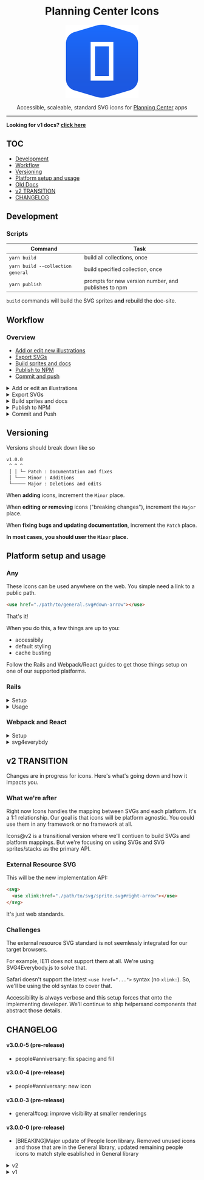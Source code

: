 <div align="center">

# Planning Center Icons

![Planning Center Icons logo](./logo.svg)

Accessible, scaleable, standard SVG icons for [Planning Center](https://planning.center) apps

<hr />

</div>

**Looking for v1 docs? [click here](https://github.com/planningcenter/icons/tree/v1)**

## TOC

<!-- toc -->

- [Development](#development)
- [Workflow](#workflow)
- [Versioning](#versioning)
- [Platform setup and usage](#platform-setup-and-usage)
- [Old Docs](#old-docs)
- [v2 TRANSITION](#v2-transition)
- [CHANGELOG](#changelog)

<!-- tocstop -->

## Development

### Scripts

| Command                           | Task                                                 |
| --------------------------------- | ---------------------------------------------------- |
| `yarn build`                      | build all collections, once                          |
| `yarn build --collection general` | build specified collection, once                     |
| `yarn publish`                    | prompts for new version number, and publishes to npm |

`build` commands will build the SVG sprites **and** rebuild the doc-site.

## Workflow

### Overview

- [Add or edit new illustrations](#add-or-edit-an-illustrations)
- [Export SVGs](#export-svgs)
- [Build sprites and docs](#build-sprites-and-docs)
- [Publish to NPM](#publish-to-npm)
- [Commit and push](#commit-and-push)

<details>
<summary>Add or edit an illustrations</summary>

- locate the source Illustrator file you'd like to update in `src/{collection}.ai`
- make changes and `save`

</details>

<details>
<summary>Export SVGs</summary>

- select `Export for screens`, from the `File` menu
  - export as `SVG`
  - select the corresponding directory (`svg/{collection}/`)
- select these settings
  - `styling` is `Presentation Attributes`
  - `precision` is at least `3`

![ai config](./images/ai-config.png)

</details>

<details>
<summary>Build sprites and docs</summary>

- run `yarn build` in the project root.
- watch for errors. the errors should help you.

</details>

<details>
<summary>Publish to NPM</summary>

- run `npm login` (if you haven't)

* run `yarn publish`
  - you'll be prompted for a new version number
  - add version notes to the changelog in `README.md`

</details>

<details>
<summary>Commit and Push</summary>

- in most cases, just push to `master`
- if you're changing a shared collection, maybe open a PR.

</details>

## Versioning

Versions should break down like so

```
v1.0.0
 ^ ^ ^
 │ │ └─ Patch : Documentation and fixes
 │ └─── Minor : Additions
 └───── Major : Deletions and edits
```

When **adding** icons, increment the `Minor` place.

When **editing or removing** icons ("breaking changes"), increment the `Major` place.

When **fixing bugs and updating documentation**, increment the `Patch` place.

**In most cases, you should user the `Minor` place.**

## Platform setup and usage

### Any

These icons can be used anywhere on the web.
You simple need a link to a public path.

```html
<use href="./path/to/general.svg#down-arrow"></use>
```

That's it!

When you do this, a few things are up to you:

- accessibily
- default styling
- cache busting

Follow the Rails and Webpack/React guides to get those things setup on one of our supported platforms.

### Rails

<details>
<summary>Setup</summary>

Add this to `config/initializers/assets.rb`.

```rb
# Add node_modules as a known asset path
config.assets.paths << Rails.root.join('node_modules')

# Add assets to precompile step
# Add as many sprites as needed
Rails.application.config.assets.precompile += %w(
  @planningcenter/icons/sprites/general.svg
)
```

Add this helper (it might exist to some degree).

```rb
module IconHelper
  def external_icon(name, **attrs)
    planningcenter_svg_use_tag(name, attrs) do |path|
      relativize_asset_path(path)
    end
  end
end
```

</details>

<details>
<summary>Usage</summary>
Once Rails is setup with the `external_icon` helper, it can be used it like so.

```erb
<%= external_icon("general#down-arrow") %>
```

By default `external_icon` uses the [symbol class, included in this project.](https://github.com/planningcenter/icons/blob/master/css/symbol.css)

It's **recommended** that you stylize icons from the outside.
This helps to keep app-code separate from icon implementation:

```erb
<span style="color: blue; font-size: 20px">
  <%= external_icon("general#down-arrow") %>
</span>
```

You can add HTML attributes to the `use` tag via the helper.
This can be handy for specially styled icons or those you target via JavaScript.

```erb
<%= external_icon("general#down-arrow"), id: "myIcon", class: "my-special-icon" %>
```

</details>

### Webpack and React

<details>
<summary>Setup</summary>

Add the `file-loader` npm package (`yarn add file-loader`).

Once installed, add the requisite config to `config/webpacker/environments`.
This tellos webpack how to handle required SVG files.

```js
const { environment } = require("@rails/webpacker");

environment.loaders.append("file", {
  test: /\.svg$/,
  use: [
    {
      loader: "file-loader"
    }
  ]
});

module.exports = environment;
```

With the `file-loader` setup above.
You can use `import` to resolve digested paths to `.svg` assets.

```js
import svgPath from "@planningcenter/icons/sprites/general.svg";

//=> "/packs/23besrhaoub-general.svg"
```

Add `@planningcenter/symbol` to you app (`yarn add @planningcenter/symbol`).
This component handles the display of your SVG sprite, using `use` tags.
It also gives you smart accessible defaults.

Add a component to your app that looks lomething like this.

```jsx
import React from "react";
import Symbol from "@planningcenter/symbol";

import general from "@planningcenter/icons/sprites/general.svg";

let icons = {
  general
};

function ExternalIcon({ symbol: s, ...platformProps }) {
  const [collection, symbol] = s.replace(".svg", "").split("#");

  return (
    <Symbol symbol={`${icons[collection]}#${symbol}`} {...platformProps} />
  );
}

export default ExternalIcon;
```

Run `bin/webpack-dev-server` to get fresh assets in development.

</detail>

<detail>

With the implementation above you can used cached, accessible icons in React, like so.

```jsx
import Icon from "./path/to/external_icon.js"

<Icon symbol="general#down-arrow">
```

It's **recommended** that you stylize icons from the outside.
This helps to keep app-code separate from icon implementation:

```erb
<span style={{ color: "blue", fontSize: 20 }}>
  <%= external_icon("general#down-arrow") %>
</span>
```

You can add props to the `use` tag via the `Icon` component.
This can be handy for specially styled icons or those you target via JavaScript (that's probably not a good idea but maybe you do it).

```erb
<Icon
  symbol="general#down-arrow"
  id="myIcon"
  class="my-special-icon"
>
```

</details>

<details>
<summary>svg4everybdy</summary>

`svg4everybody` is the polyfill we use support IE11.

Here's how you set it up in Rails apps.

### Setup (sprockets)

```js
//= require "@planningcenter/icons/js/svg4everybody.js
//= require_self

window.svg4everybody();
```

### Setup (layout)

```erb
<%= javascript_include_tag "@planningcenter/icons/js/svg4everybody.js">
<script>
  window.svg4everybody()
</script>
```

</details>

## v2 TRANSITION

Changes are in progress for icons.
Here's what's going down and how it impacts you.

### What we're after

Right now Icons handles the mapping between SVGs and each platform.
It's a 1:1 relationship.
Our goal is that icons will be platform agnostic.
You could use them in any framework or no framework at all.

Icons@v2 is a transitional version where we'll contiuen to build SVGs and platform mappings.
But we're focusing on using SVGs and SVG sprites/stacks as the primary API.

### External Resource SVG

This will be the new implementation API:

```html
<svg>
  <use xlink:href="./path/to/svg/sprite.svg#right-arrow"></use>
</svg>
```

It's just web standards.

### Challenges

The external resource SVG standard is not seemlessly integrated for our target browsers.

For example, IE11 does not support them at all.
We're using SVG4Everybody.js to solve that.

Safari doesn't support the latest `<use href="...">` syntax (no `xlink:`).
So, we'll be using the old syntax to cover that.

Accessibility is always verbose and this setup forces that onto the implementing developer.
We'll continue to ship helpersand components that abstract those details.

## CHANGELOG

#### v3.0.0-5 (pre-release)

- people#anniversary: fix spacing and fill

#### v3.0.0-4 (pre-release)

- people#anniversary: new icon

#### v3.0.0-3 (pre-release)

- general#cog: improve visibility at smaller renderings

#### v3.0.0-0 (pre-release)

- [BREAKING]Major update of People Icon library. Removed unused icons and those that are in the General library, updated remaining people icons to match style esablished in General library

<details>
<summary>v2</summary>

#### v2.0.0
#### v2.5.1
* added bulk-actions icon to people

#### v2.3.0

- [BREAKING] new `use` tag API only

#### v2.0.0-12

- [FIX]: re-export envelope icon from `general`

#### v2.0.0-10

- [FIX]: re-export `general` set of icons (now without padding)

#### v2.0.0-7-8 & v2.0.0-9

- [FIX]: strip fill colors from all icons

* [FIX]: make sure svg fill colors get stripped from groups-icon and groups-logo in `groups`

#### v2.0.0-6

- [FEAT]: add groups logo icon and groups icon to `groups`

#### v2.0

</details>

<details>
<summary>v1</summary>

#### v1.8.2

- [FEAT]: fix to history icon to `people`

#### v1.8.1

- [FEAT]: add history icon to `people`

#### v1.8.0

- [FIX]: add `/css` directory back into published `files`

#### v1.7.6

- [TEST]: adding icon to `groups` for testing new scripts

#### v1.7.5

- [TEST]: validating now `yarn`-based instructions

#### v1.7.4

- [FEAT]: add bgcheck-status-clear icon to `people`
- [FEAT]: add bgcheck-status-expired icon to `people`
- [FEAT]: add bgcheck-status-none icon to `people`
- [FEAT]: add bgcheck-status-notclear icon to `people`
- [FEAT]: add bgcheck-status-pending icon to `people`
- [FEAT]: add bgcheck-status-unknown icon to `people`

#### v1.7.3

- [FEAT]: add person-arrow icon to `people`

#### v1.7.2

- [FEAT]: add duplicate icon to `services`

#### v1.7.1

- [FEAT]: add advance icon to `people`

#### v1.7.0

- [FEAT]: add forms icons to `people`

#### v1.5.7

- [FIX]: add filter icon in `interfaces`

#### v1.5.6

- [FIX]: fix export icon in `interfaces`

#### v1.5.4

- [FEAT]: add export icon to `interfaces`

#### v1.5.3

- [FEAT]: add payment-sources icon to `giving`

#### v1.5.2

- [FIX]: make public on org NPM registry

#### v1.5.1

- [FEAT]: add person-remove icon to `groups`

#### v1.5.0

- [FEAT]: add apple, windows, android and linux to `check-ins`

#### v1.4.0

- [FEAT]: add icon to `check-ins/microsoft-edge`

#### v1.2.0

- [FEAT]: add collection `resources`

#### v1.1.0

- [FEAT]: add icon `people/new-pencil`
- [FEAT]: add `yarn start` script

#### v1.0.1

- [FIX]: remove duplicate layers from Groups source and exports.

<details>
